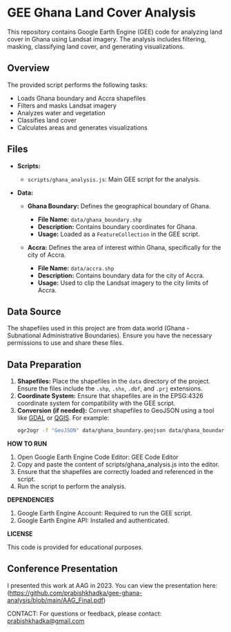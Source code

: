 # GEE Ghana Land Cover Analysis

This repository contains Google Earth Engine (GEE) code for analyzing land cover in Ghana using Landsat imagery. The analysis includes filtering, masking, classifying land cover, and generating visualizations.

## Overview

The provided script performs the following tasks:
- Loads Ghana boundary and Accra shapefiles
- Filters and masks Landsat imagery
- Analyzes water and vegetation
- Classifies land cover
- Calculates areas and generates visualizations

## Files

- **Scripts:**
  - `scripts/ghana_analysis.js`: Main GEE script for the analysis.

- **Data:**
  - **Ghana Boundary:** Defines the geographical boundary of Ghana.
    - **File Name:** `data/ghana_boundary.shp`
    - **Description:** Contains boundary coordinates for Ghana.
    - **Usage:** Loaded as a `FeatureCollection` in the GEE script.
  
  - **Accra:** Defines the area of interest within Ghana, specifically for the city of Accra.
    - **File Name:** `data/accra.shp`
    - **Description:** Contains boundary data for the city of Accra.
    - **Usage:** Used to clip the Landsat imagery to the city limits of Accra.

## Data Source

The shapefiles used in this project are from data.world (Ghana - Subnational Administrative Boundaries). Ensure you have the necessary permissions to use and share these files.

## Data Preparation

1. **Shapefiles:** Place the shapefiles in the `data` directory of the project. Ensure the files include the `.shp`, `.shx`, `.dbf`, and `.prj` extensions.
2. **Coordinate System:** Ensure that shapefiles are in the EPSG:4326 coordinate system for compatibility with the GEE script.
3. **Conversion (if needed):** Convert shapefiles to GeoJSON using a tool like [GDAL](https://gdal.org/) or [QGIS](https://qgis.org/). For example:
   ```bash
   ogr2ogr -f "GeoJSON" data/ghana_boundary.geojson data/ghana_boundary.shp


**HOW TO RUN**

1.	Open Google Earth Engine Code Editor: GEE Code Editor
2.	Copy and paste the content of scripts/ghana_analysis.js into the editor.
3.	Ensure that the shapefiles are correctly loaded and referenced in the script.
4.	Run the script to perform the analysis.

**DEPENDENCIES**

1.	Google Earth Engine Account: Required to run the GEE script.
2.	Google Earth Engine API: Installed and authenticated.

**LICENSE**

This code is provided for educational purposes.

## Conference Presentation

I presented this work at AAG in 2023. You can view the presentation here: (https://github.com/prabishkhadka/gee-ghana-analysis/blob/main/AAG_Final.pdf)

CONTACT: For questions or feedback, please contact: prabishkhadka@gmail.com 
